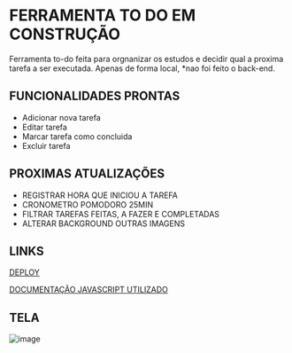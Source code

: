 # FERRAMENTA TO DO EM CONSTRUÇÃO

Ferramenta to-do feita para orgnanizar os estudos e decidir qual a proxima tarefa a ser executada.
Apenas de forma local, *nao foi feito o back-end.

<h2> FUNCIONALIDADES PRONTAS </h2>
<ul>
  <li> Adicionar nova tarefa</li>
  <li> Editar tarefa</li>
  <li> Marcar tarefa como concluida</li>
  <li> Excluir tarefa</li>
</ul>

<h2> PROXIMAS ATUALIZAÇÕES </h2>
<ul>
  <li> REGISTRAR HORA QUE INICIOU A TAREFA</li>
  <li> CRONOMETRO POMODORO 25MIN </li>
  <li> FILTRAR TAREFAS FEITAS, A FAZER E COMPLETADAS </li>
  <li> ALTERAR BACKGROUND OUTRAS IMAGENS </li>
</ul>

<h2> LINKS </h2>

<a href="https://daviroquedev.github.io/to-do/"> DEPLOY </a>

<a href="https://docs.google.com/document/d/e/2PACX-1vQCWishanVGK1xvVo_b9xG_SKVKte7cH937u33f9Ix7Zgh2oj0k3GFm7DLQU5C12QyvJQyjZ-hc8NeY/pub"> DOCUMENTAÇÃO JAVASCRIPT UTILIZADO </a>

<h2> TELA </h2>

![image](https://user-images.githubusercontent.com/101668192/186216316-623c5bb2-53d6-4172-a72e-7a5a19c2ba97.png)

